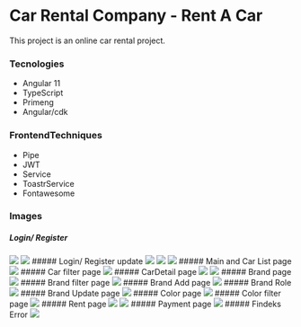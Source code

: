 # Car Rental Company - Rent  A Car

This project is an online car rental project. 

### Tecnologies
- Angular 11
- TypeScript
- Primeng
- Angular/cdk

### FrontendTechniques
- Pipe
- JWT
- Service
- ToastrService
- Fontawesome

### Images

##### Login/ Register
<img src="https://github.com/ayselmehmetzade/RecapProjectV2_ng/blob/master/readme/1login.png" />
<img src="https://github.com/ayselmehmetzade/RecapProjectV2_ng/blob/master/readme/2register.png" />
##### Login/ Register update
<img src="https://github.com/ayselmehmetzade/RecapProjectV2_ng/blob/master/readme/userupdate2.png" />
<img src="https://github.com/ayselmehmetzade/RecapProjectV2_ng/blob/master/readme/sifrechanges.png" />
<img src="https://github.com/ayselmehmetzade/RecapProjectV2_ng/blob/master/readme/userupdate.png" />
##### Main and Car List page
<img src="https://github.com/ayselmehmetzade/RecapProjectV2_ng/blob/master/readme/rental.png" />
##### Car filter page
<img src="https://github.com/ayselmehmetzade/RecapProjectV2_ng/blob/master/readme/filter.png" />
##### CarDetail page
<img src="https://github.com/ayselmehmetzade/RecapProjectV2_ng/blob/master/readme/detay1.png" />
<img src="https://github.com/ayselmehmetzade/RecapProjectV2_ng/blob/master/readme/detay2.png" />
##### Brand page
<img src="https://github.com/ayselmehmetzade/RecapProjectV2_ng/blob/master/readme/brandaddd.png" />
##### Brand filter page
<img src="https://github.com/ayselmehmetzade/RecapProjectV2_ng/blob/master/readme/filterbrand.png" />
##### Brand Add page
<img src="https://github.com/ayselmehmetzade/RecapProjectV2_ng/blob/master/readme/brandekledi.png" />
##### Brand Role
<img src="https://github.com/ayselmehmetzade/RecapProjectV2_ng/blob/master/readme/brandd.png" />
##### Brand Update page
<img src="https://github.com/ayselmehmetzade/RecapProjectV2_ng/blob/master/readme/updatebrand.png" />
##### Color page
<img src="https://github.com/ayselmehmetzade/RecapProjectV2_ng/blob/master/readme/color.png" />
##### Color filter page
<img src="https://github.com/ayselmehmetzade/RecapProjectV2_ng/blob/master/readme/colorfilter.png" />
##### Rent page
<img src="https://github.com/ayselmehmetzade/RecapProjectV2_ng/blob/master/readme/detay3.png" />
<img src="https://github.com/ayselmehmetzade/RecapProjectV2_ng/blob/master/readme/kiralama.png" />
##### Payment page
<img src="https://github.com/ayselmehmetzade/RecapProjectV2_ng/blob/master/readme/payment.png" />
##### Findeks Error
<img src="https://github.com/ayselmehmetzade/RecapProjectV2_ng/blob/master/readme/findeks%20yetersiz.png" />






